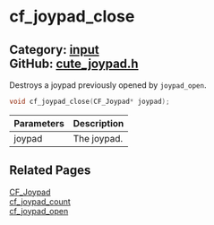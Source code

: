 # cf_joypad_close

Category: [input](https://github.com/RandyGaul/cute_framework/blob/master/docs/api_reference?id=input)  
GitHub: [cute_joypad.h](https://github.com/RandyGaul/cute_framework/blob/master/include/cute_joypad.h)  
---

Destroys a joypad previously opened by `joypad_open`.

```cpp
void cf_joypad_close(CF_Joypad* joypad);
```

Parameters | Description
--- | ---
joypad | The joypad.

## Related Pages

[CF_Joypad](https://github.com/RandyGaul/cute_framework/blob/master/docs/input/cf_joypad.md)  
[cf_joypad_count](https://github.com/RandyGaul/cute_framework/blob/master/docs/input/cf_joypad_count.md)  
[cf_joypad_open](https://github.com/RandyGaul/cute_framework/blob/master/docs/input/cf_joypad_open.md)  
